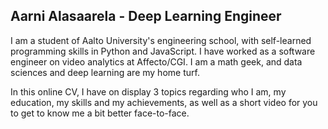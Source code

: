 ## Aarni Alasaarela - Deep Learning Engineer

I am a student of Aalto University's engineering school, with self-learned programming skills in Python and JavaScript. I have worked as a software engineer on video analytics at Affecto/CGI. I am a math geek, and data sciences and deep learning are my home turf.

In this online CV, I have on display 3 topics regarding who I am, my education, my skills and my achievements, as well as a short video for you to get to know me a bit better face-to-face.
